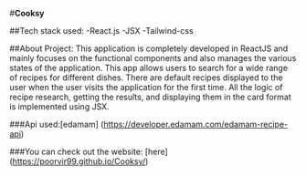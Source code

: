 #**Cooksy**

##Tech stack used:
-React.js
-JSX
-Tailwind-css

##About Project:
This application is completely developed in ReactJS and mainly focuses on the functional components and also manages the various states of the application.
This app allows users to search for a wide range of recipes for different dishes. There are default recipes displayed to the user when the user visits the application for the first time. All the logic of recipe research, getting the results, and displaying them in the card format is implemented using JSX.

###Api used:[edamam] (https://developer.edamam.com/edamam-recipe-api)

###You can check out the website: [here] (https://poorvir99.github.io/Cooksy/)
